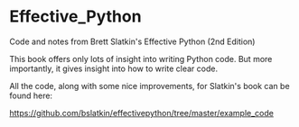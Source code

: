 # Effective_Python
Code and notes from Brett Slatkin's Effective Python (2nd Edition)

This book offers only lots of insight into writing Python code.   But more importantly, it gives insight
into how to write clear code.

All the code, along with some nice improvements, for Slatkin's book can be found here:

https://github.com/bslatkin/effectivepython/tree/master/example_code
